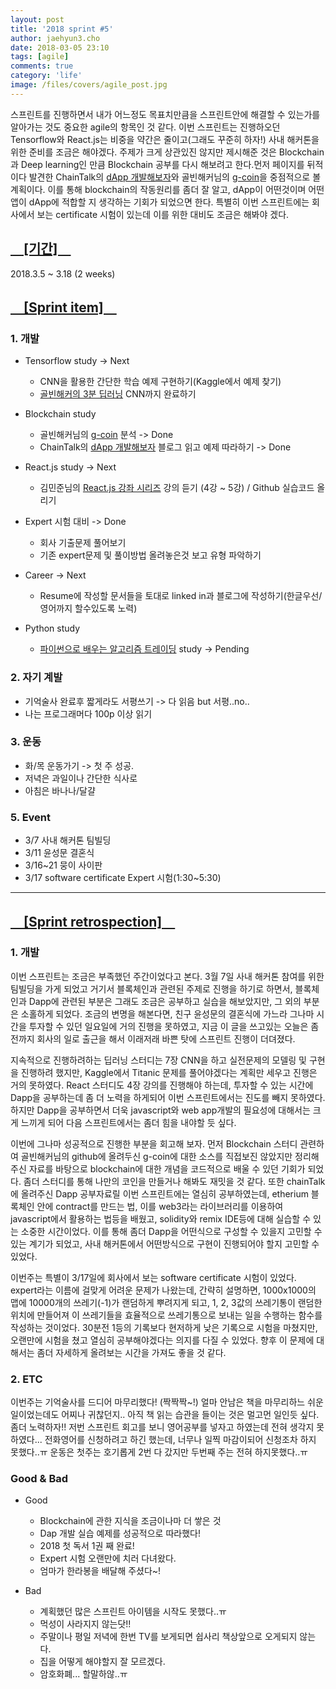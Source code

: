 ```yaml
---
layout: post
title: '2018 sprint #5'
author: jaehyun3.cho
date: 2018-03-05 23:10
tags: [agile]
comments: true
category: 'life'
image: /files/covers/agile_post.jpg
---
```


스프린트를 진행하면서 내가 어느정도 목표치만큼을 스프린트안에 해결할 수 있는가를 알아가는 것도 중요한 agile의 항목인 것 같다. 이번 스프린트는 진행하오던 Tensorflow와 React.js는 비중을 약간은 줄이고(그래도 꾸준히 하자!) 사내 해커톤을 위한 준비를 조금은 해야겠다. 주제가 크게 상관있진 않지만 제시해준 것은 Blockchain과 Deep learning인 만큼 Blockchain 공부를 다시 해보려고 한다.먼저 페이지를 뒤적이다 발견한 ChainTalk의 [dApp 개발해보자](http://www.chaintalk.io/archive/lecture/1)와 골빈해커님의 [g-coin](https://github.com/golbin/g-coin)을 중점적으로 볼 계획이다. 이를 통해 blockchain의 작동원리를 좀더 잘 알고, dApp이 어떤것이며 어떤 앱이 dApp에 적합할 지 생각하는 기회가 되었으면 한다. 특별히 이번 스프린트에는 회사에서 보는 certificate 시험이 있는데 이를 위한 대비도 조금은 해봐야 겠다.

## <u>　[기간]　</u>
2018.3.5 ~ 3.18 (2 weeks)

## <u>　[Sprint item]　</u>

### 1. 개발
- Tensorflow study -> Next
  - CNN을 활용한 간단한 학습 예제 구현하기(Kaggle에서 예제 찾기)
  - [골빈해커의 3분 딥러닝](https://github.com/golbin/TensorFlow-Tutorials) CNN까지 완료하기

- Blockchain study
  - 골빈해커님의 [g-coin](https://github.com/golbin/g-coin) 분석 -> Done
  - ChainTalk의 [dApp 개발해보자](http://www.chaintalk.io/archive/lecture/1) 블로그 읽고 예제 따라하기 -> Done

- React.js study -> Next
  - 김민준님의 [React.js 강좌 시리즈](https://www.youtube.com/watch?v=GEoNiUcVwjE&list=PL9FpF_z-xR_GMujql3S_XGV2SpdfDBkeC) 강의 듣기 (4강 ~ 5강) / Github 실습코드 올리기

- Expert 시험 대비 -> Done
  - 회사 기출문제 풀어보기
  - 기존 expert문제 및 풀이방법 올려놓은것 보고 유형 파악하기

- Career -> Next
  - Resume에 작성할 문서들을 토대로 linked in과 블로그에 작성하기(한글우선/영어까지 할수있도록 노력)

- Python study
  - [파이썬으로 배우는 알고리즘 트레이딩](https://wikidocs.net/book/110) study -> Pending

### 2. 자기 계발
- 기억술사 완료후 짧게라도 서평쓰기 -> 다 읽음 but 서평..no..
- 나는 프로그래머다 100p 이상 읽기

### 3. 운동
- 화/목 운동가기 -> 첫 주 성공.
- 저녁은 과일이나 간단한 식사로
- 아침은 바나나/달걀

### 5. Event
- 3/7 사내 해커톤 팀빌딩
- 3/11 윤성문 결혼식
- 3/16~21 뭉이 사이판
- 3/17 software certificate Expert 시험(1:30~5:30)

---------------------------------------------------------------------------------------------------------------

## <u>　[Sprint retrospection]　</u>

### 1. 개발

이번 스프린트는 조금은 부족했던 주간이었다고 본다. 3월 7일 사내 해커톤 참여를 위한 팀빌딩을 가게 되었고 거기서 블록체인과 관련된 주제로 진행을 하기로 하면서, 블록체인과 Dapp에 관련된 부분은 그래도 조금은 공부하고 실습을 해보았지만, 그 외의 부분은 소홀하게 되었다. 조금의 변명을 해본다면, 친구 윤성문의 결혼식에 가느라 그나마 시간을 투자할 수 있던 일요일에 거의 진행을 못하였고, 지금 이 글을 쓰고있는 오늘은 좀 전까지 회사의 일로 출근을 해서 이래저래 바쁜 탓에 스프린트 진행이 더뎌졌다.

지속적으로 진행하려하는 딥러닝 스터디는 7장 CNN을 하고 실전문제의 모델링 및 구현을 진행하려 했지만, Kaggle에서 Titanic 문제를 풀어야겠다는 계획만 세우고 진행은 거의 못하였다. React 스터디도 4장 강의를 진행해야 하는데, 투자할 수 있는 시간에 Dapp을 공부하는데 좀 더 노력을 하게되어 이번 스프린트에서는 진도를 빼지 못하였다. 하지만 Dapp을 공부하면서 더욱 javascript와 web app개발의 필요성에 대해서는 크게 느끼게 되어 다음 스프린트에서는 좀더 힘을 내야할 듯 싶다.

이번에 그나마 성공적으로 진행한 부분을 회고해 보자. 먼저 Blockchain 스터디 관련하여 골빈해커님의 github에 올려두신 g-coin에 대한 소스를 직접보진 않았지만 정리해주신 자료를 바탕으로 blockchain에 대한 개념을 코드적으로 배울 수 있던 기회가 되었다. 좀더 스터디를 통해 나만의 코인을 만들거나 해봐도 재밋을 것 같다. 또한 chainTalk에 올려주신 Dapp 공부자료릴 이번 스프린트에는 열심히 공부하였는데, etherium 블록체인 안에 contract를 만드는 법, 이를 web3라는 라이브러리를 이용하여 javascript에서 활용하는 법등을 배웠고, solidity와 remix IDE등에 대해 실습할 수 있는 소중한 시간이었다. 이를 통해 좀더 Dapp을 어떤식으로 구성할 수 있을지 고민할 수 있는 계기가 되었고, 사내 해커톤에서 어떤방식으로 구현이 진행되어야 할지 고민할 수 있었다.

이번주는 특별이 3/17일에 회사에서 보는 software certificate 시험이 있었다. expert라는 이름에 걸맞게 어려운 문제가 나왔는데, 간략히 설명하면, 1000x1000의 맵에 10000개의 쓰레기(-1)가 랜덤하게 뿌려지게 되고, 1, 2, 3값의 쓰레기통이 랜덤한 위치에 만들어져 이 쓰레기들을 효율적으로 쓰레기통으로 보내는 일을 수행하는 함수를 작성하는 것이었다. 30분전 1등의 기록보다 현저하게 낮은 기록으로 시험을 마쳤지만, 오랜만에 시험을 쳤고 열심히 공부해야겠다는 의지를 다질 수 있었다. 향후 이 문제에 대해서는 좀더 자세하게 올려보는 시간을 가져도 좋을 것 같다.

### 2. ETC

이번주는 기억술사를 드디어 마무리했다! (짝짝짝~!) 얼마 안남은 책을 마무리하느 쉬운 일이었는데도 어찌나 귀찮던지.. 아직 책 읽는 습관을 들이는 것은 멀고먼 일인듯 싶다. 좀더 노력하자!! 저번 스프린트 회고를 보니 영어공부를 넣자고 하였는데 전혀 생각지 못하였다... 전화영어를 신청하려고 하긴 했는데, 너무나 일찍 마감이되어 신청조차 하지 못했다..ㅠ 운동은 첫주는 호기롭게 2번 다 갔지만 두번째 주는 전혀 하지못했다..ㅠ

### Good & Bad

- Good
  - Blockchain에 관한 지식을 조금이나마 더 쌓은 것
  - Dap 개발 실습 예제를 성공적으로 따라했다!
  - 2018 첫 독서 1권 째 완료!
  - Expert 시험 오랜만에 치러 다녀왔다.
  - 엄마가 한라봉을 배달해 주셨다~!

- Bad
  - 계획했던 많은 스프린트 아이템을 시작도 못했다..ㅠ
  - 먹성이 사라지지 않는닷!!
  - 주말이나 평일 저녁에 한번 TV를 보게되면 쉽사리 책상앞으로 오게되지 않는다.
  - 집을 어떻게 해야할지 잘 모르겠다.
  - 암호화폐... 할말하않..ㅠ